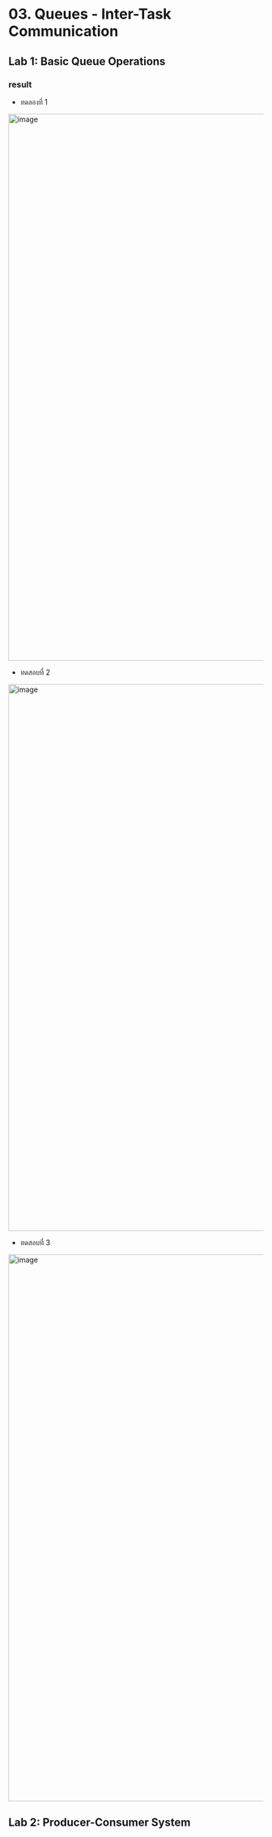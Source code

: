 # 03. Queues - Inter-Task Communication
## Lab 1: Basic Queue Operations
### result
- ทดลองที่ 1
<img width="1919" height="1079" alt="image" src="https://github.com/user-attachments/assets/d7e1ea18-aa13-46f3-b718-0ccd64f79fec" />

- ทดสอบที่ 2
<img width="1919" height="1079" alt="image" src="https://github.com/user-attachments/assets/81dec57a-6b1d-4a2f-98b7-441be46c74cf" />

- ทดสอบที่ 3
<img width="1919" height="1079" alt="image" src="https://github.com/user-attachments/assets/2609718f-6b6c-49ea-a4f4-7ebf502b25fd" />

## Lab 2: Producer-Consumer System

